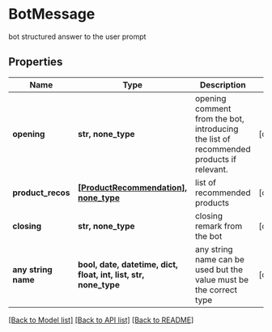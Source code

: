 # BotMessage

bot structured answer to the user prompt

## Properties
Name | Type | Description | Notes
------------ | ------------- | ------------- | -------------
**opening** | **str, none_type** | opening comment from the bot, introducing the list of recommended products if relevant. | [optional] 
**product_recos** | [**[ProductRecommendation], none_type**](ProductRecommendation.md) | list of recommended products | [optional] 
**closing** | **str, none_type** | closing remark from the bot | [optional] 
**any string name** | **bool, date, datetime, dict, float, int, list, str, none_type** | any string name can be used but the value must be the correct type | [optional]

[[Back to Model list]](../README.md#documentation-for-models) [[Back to API list]](../README.md#documentation-for-api-endpoints) [[Back to README]](../README.md)


